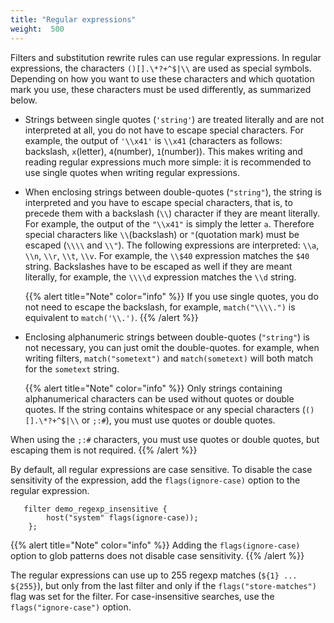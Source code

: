```yaml
---
title: "Regular expressions"
weight:  500
---
```

<!-- DISCLAIMER: This file is based on the syslog-ng Open Source Edition documentation https://github.com/balabit/syslog-ng-ose-guides/commit/2f4a52ee61d1ea9ad27cb4f3168b95408fddfdf2 and is used under the terms of The syslog-ng Open Source Edition Documentation License. The file has been modified by Axoflow. -->

Filters and substitution rewrite rules can use regular expressions. In regular expressions, the characters `()[].\*?+^$|\\` are used as special symbols. Depending on how you want to use these characters and which quotation mark you use, these characters must be used differently, as summarized below.

  - Strings between single quotes (`'string'`) are treated literally and are not interpreted at all, you do not have to escape special characters. For example, the output of `'\\x41'` is `\\x41` (characters as follows: backslash, `x`(letter), `4`(number), `1`(number)). This makes writing and reading regular expressions much more simple: it is recommended to use single quotes when writing regular expressions.

  - When enclosing strings between double-quotes (`"string"`), the string is interpreted and you have to escape special characters, that is, to precede them with a backslash (`\\`) character if they are meant literally. For example, the output of the `"\\x41"` is simply the letter `a`. Therefore special characters like `\\`(backslash) or `"`(quotation mark) must be escaped (`\\\\` and `\\"`). The following expressions are interpreted: `\\a`, `\\n`, `\\r`, `\\t`, `\\v`. For example, the `\\$40` expression matches the `$40` string. Backslashes have to be escaped as well if they are meant literally, for example, the `\\\\d` expression matches the `\\d` string.
    
    {{% alert title="Note" color="info" %}}
If you use single quotes, you do not need to escape the backslash, for example, `match("\\\\.")` is equivalent to `match('\\.')`.
    {{% /alert %}}

  - Enclosing alphanumeric strings between double-quotes (`"string"`) is not necessary, you can just omit the double-quotes. for example, when writing filters, `match("sometext")` and `match(sometext)` will both match for the `sometext` string.
    
    {{% alert title="Note" color="info" %}}
Only strings containing alphanumerical characters can be used without quotes or double quotes. If the string contains whitespace or any special characters (`()[].\*?+^$|\\` or `;:#`), you must use quotes or double quotes.
    
When using the `;:#` characters, you must use quotes or double quotes, but escaping them is not required.
    {{% /alert %}}

By default, all regular expressions are case sensitive. To disable the case sensitivity of the expression, add the `flags(ignore-case)` option to the regular expression.

```shell
   filter demo_regexp_insensitive {
        host("system" flags(ignore-case));
    };
```

{{% alert title="Note" color="info" %}}
Adding the `flags(ignore-case)` option to glob patterns does not disable case sensitivity.
{{% /alert %}}

The regular expressions can use up to 255 regexp matches (`${1} ... ${255}`), but only from the last filter and only if the `flags("store-matches")` flag was set for the filter. For case-insensitive searches, use the `flags("ignore-case")` option.
